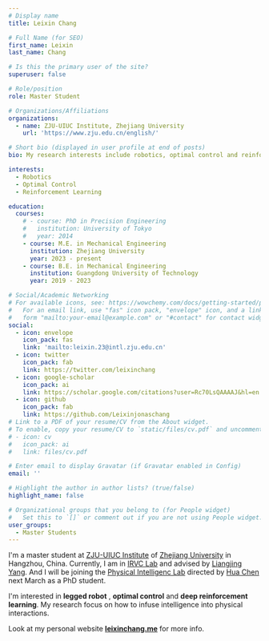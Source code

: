```yaml
---
# Display name
title: Leixin Chang

# Full Name (for SEO)
first_name: Leixin
last_name: Chang

# Is this the primary user of the site?
superuser: false

# Role/position
role: Master Student

# Organizations/Affiliations
organizations:
  - name: ZJU-UIUC Institute, Zhejiang University
    url: 'https://www.zju.edu.cn/english/'

# Short bio (displayed in user profile at end of posts)
bio: My research interests include robotics, optimal control and reinforcement learning.

interests:
  - Robotics
  - Optimal Control
  - Reinforcement Learning

education:
  courses:
    # - course: PhD in Precision Engineering
    #   institution: University of Tokyo
    #   year: 2014
    - course: M.E. in Mechanical Engineering
      institution: Zhejiang University
      year: 2023 - present
    - course: B.E. in Mechanical Engineering
      institution: Guangdong University of Technology
      year: 2019 - 2023

# Social/Academic Networking
# For available icons, see: https://wowchemy.com/docs/getting-started/page-builder/#icons
#   For an email link, use "fas" icon pack, "envelope" icon, and a link in the
#   form "mailto:your-email@example.com" or "#contact" for contact widget.
social:
  - icon: envelope
    icon_pack: fas
    link: 'mailto:leixin.23@intl.zju.edu.cn'
  - icon: twitter
    icon_pack: fab
    link: https://twitter.com/leixinchang
  - icon: google-scholar
    icon_pack: ai
    link: https://scholar.google.com/citations?user=Rc70LsQAAAAJ&hl=en
  - icon: github
    icon_pack: fab
    link: https://github.com/Leixinjonaschang
# Link to a PDF of your resume/CV from the About widget.
# To enable, copy your resume/CV to `static/files/cv.pdf` and uncomment the lines below.
# - icon: cv
#   icon_pack: ai
#   link: files/cv.pdf

# Enter email to display Gravatar (if Gravatar enabled in Config)
email: ''

# Highlight the author in author lists? (true/false)
highlight_name: false

# Organizational groups that you belong to (for People widget)
#   Set this to `[]` or comment out if you are not using People widget.
user_groups:
  - Master Students
---
```


I'm a master student at [ZJU-UIUC Institute](https://zjui.intl.zju.edu.cn/en) of [Zhejiang University](https://www.zju.edu.cn/english/) in Hangzhou, China. Currently, I am in [IRVC Lab](https://rvclab.github.io/) and advised by [Liangjing Yang](https://person.zju.edu.cn/ylj). And I will be joining the [Physical Intelligenc Lab](https://physicalintelligence-lab.github.io/) directed by [Hua Chen](https://zjui.intl.zju.edu.cn/en/team/teacherinfo/2461) next March as a PhD student.

I'm interested in **legged robot** , **optimal control** and **deep reinforcement learning**. My research focus on how to infuse intelligence into physical interactions. 

Look at my personal website [**leixinchang.me**](https://leixinchang.me/) for more info.
